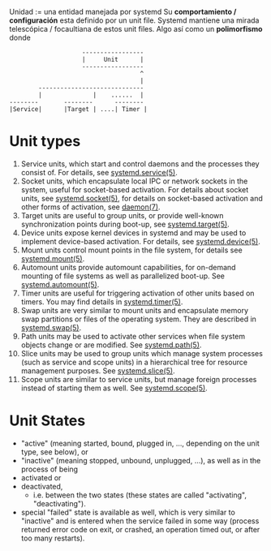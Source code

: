 Unidad := una entidad manejada por systemd
Su **comportamiento / configuración** esta definido por un unit file.
Systemd mantiene una mirada telescópica / focaultiana de estos unit files.
Algo así como un **polimorfismo** donde

						-----------------
						|     Unit      |
						-----------------
										^
										|
			-----------------------------
			|              |    ......  |
	--------       --------      --------
	|Service|      |Target | ....| Timer |


# Unit types
1.  Service units, which start and control daemons and the processes they consist of. For details, see [systemd.service(5)](https://www.freedesktop.org/software/systemd/man/systemd.service.html#).
2.  Socket units, which encapsulate local IPC or network sockets in the system, useful for socket-based activation. For details about socket units, see [systemd.socket(5)](https://www.freedesktop.org/software/systemd/man/systemd.socket.html#), for details on socket-based activation and other forms of activation, see [daemon(7)](https://www.freedesktop.org/software/systemd/man/daemon.html#).
3.  Target units are useful to group units, or provide well-known synchronization points during boot-up, see [systemd.target(5)](https://www.freedesktop.org/software/systemd/man/systemd.target.html#).
4.  Device units expose kernel devices in systemd and may be used to implement device-based activation. For details, see [systemd.device(5)](https://www.freedesktop.org/software/systemd/man/systemd.device.html#).
5.  Mount units control mount points in the file system, for details see [systemd.mount(5)](https://www.freedesktop.org/software/systemd/man/systemd.mount.html#).
6.  Automount units provide automount capabilities, for on-demand mounting of file systems as well as parallelized boot-up. See [systemd.automount(5)](https://www.freedesktop.org/software/systemd/man/systemd.automount.html#).
7.  Timer units are useful for triggering activation of other units based on timers. You may find details in [systemd.timer(5)](https://www.freedesktop.org/software/systemd/man/systemd.timer.html#).
8.  Swap units are very similar to mount units and encapsulate memory swap partitions or files of the operating system. They are described in [systemd.swap(5)](https://www.freedesktop.org/software/systemd/man/systemd.swap.html#).
9.  Path units may be used to activate other services when file system objects change or are modified. See [systemd.path(5)](https://www.freedesktop.org/software/systemd/man/systemd.path.html#).
10.  Slice units may be used to group units which manage system processes (such as service and scope units) in a hierarchical tree for resource management purposes. See [systemd.slice(5)](https://www.freedesktop.org/software/systemd/man/systemd.slice.html#).
11.  Scope units are similar to service units, but manage foreign processes instead of starting them as well. See [systemd.scope(5)](https://www.freedesktop.org/software/systemd/man/systemd.scope.html#).

# Unit States
 - "active" (meaning started, bound, plugged in, …, depending on the unit type, see below), or 
 - "inactive" (meaning stopped, unbound, unplugged, …), as well as in the process of being 
 - activated or 
 - deactivated, 
	 - i.e. between the two states (these states are called "activating", "deactivating"). 
 - special "failed" state is available as well, which is very similar to "inactive" and is entered when the service failed in some way (process returned error code on exit, or crashed, an operation timed out, or after too many restarts).